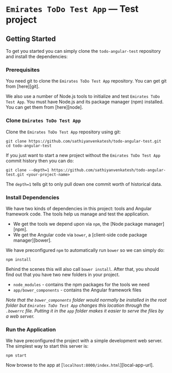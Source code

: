 # `Emirates ToDo Test App` — Test project


## Getting Started

To get you started you can simply clone the `todo-angular-test` repository and install the dependencies:

### Prerequisites

You need git to clone the `Emirates ToDo Test App` repository. You can get git from [here][git].

We also use a number of Node.js tools to initialize and test `Emirates ToDo Test App`. You must have Node.js
and its package manager (npm) installed. You can get them from [here][node].

### Clone `Emirates ToDo Test App`

Clone the `Emirates ToDo Test App` repository using git:

```
git clone https://github.com/sathiyanvenkatesh/todo-angular-test.git
cd todo-angular-test
```

If you just want to start a new project without the `Emirates ToDo Test App` commit history then you can do:

```
git clone --depth=1 https://github.com/sathiyanvenkatesh/todo-angular-test.git <your-project-name>
```

The `depth=1` tells git to only pull down one commit worth of historical data.

### Install Dependencies

We have two kinds of dependencies in this project: tools and Angular framework code. The tools help
us manage and test the application.

* We get the tools we depend upon via `npm`, the [Node package manager][npm].
* We get the Angular code via `bower`, a [client-side code package manager][bower].

We have preconfigured `npm` to automatically run `bower` so we can simply do:

```
npm install
```

Behind the scenes this will also call `bower install`. After that, you should find out that you have
two new folders in your project.

* `node_modules` - contains the npm packages for the tools we need
* `app/bower_components` - contains the Angular framework files

*Note that the `bower_components` folder would normally be installed in the root folder but
`Emirates ToDo Test App` changes this location through the `.bowerrc` file. Putting it in the `app` folder
makes it easier to serve the files by a web server.*

### Run the Application

We have preconfigured the project with a simple development web server. The simplest way to start
this server is:

```
npm start
```

Now browse to the app at [`localhost:8000/index.html`][local-app-url].

